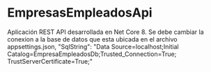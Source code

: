 # EmpresasEmpleadosApi

Aplicación REST API desarrollada en Net Core 8. Se debe cambiar la conexion a la base de datos que esta ubicada en el archivo appsettings.json,
"SqlString": "Data Source=localhost;Initial Catalog=EmpresaEmpleadosDb;Trusted_Connection=True; TrustServerCertificate=True;"
